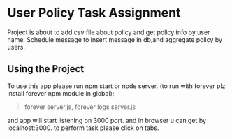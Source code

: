 # User Policy Task Assignment

Project is about to add csv file about policy and get policy info by user name,
Schedule message to insert  message in db,and aggregate policy by users.


## Using the Project

To use this app please run npm start or node server.
(to run with forever plz install forever npm module in global);

> forever server.js, forever logs server.js

and app will start listening on 3000 port.
and in browser u can get by localhost:3000.
to perform task please click on tabs.


